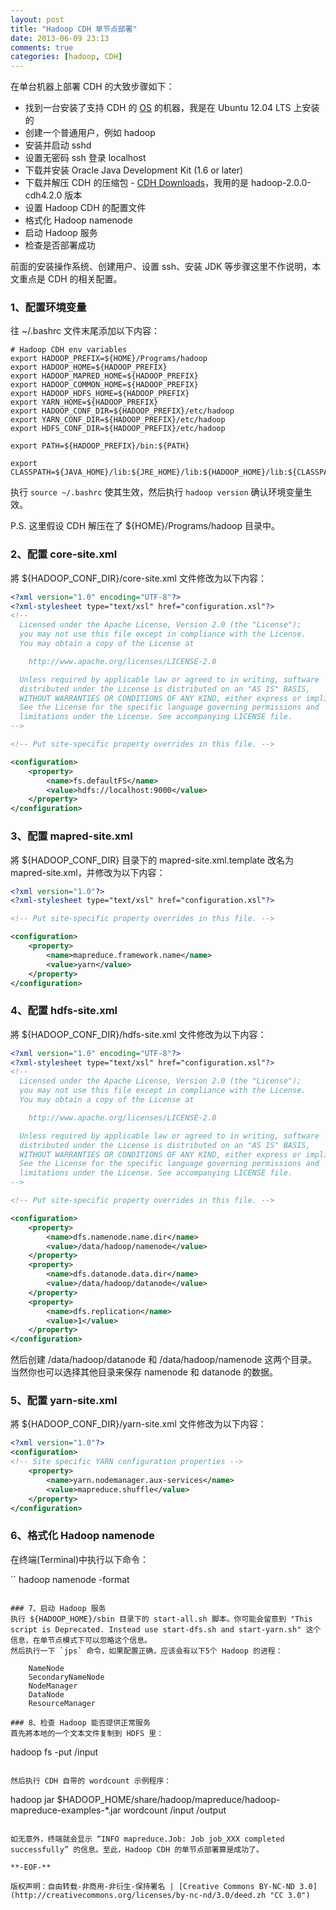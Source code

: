 ```yaml
---
layout: post
title: "Hadoop CDH 单节点部署"
date: 2013-06-09 23:13
comments: true
categories: [hadoop, CDH]
---
```


在单台机器上部署 CDH 的大致步骤如下：

*   找到一台安装了支持 CDH 的 [OS](http://www.cloudera.com/content/cloudera-content/cloudera-docs/CDH4/latest/CDH4-Requirements-and-Supported-Versions/cdhrsv_topic_1.html "Supported OS") 的机器，我是在 Ubuntu 12.04 LTS 上安装的
*   创建一个普通用户，例如 hadoop
*   安装并启动 sshd
*   设置无密码 ssh 登录 localhost
*   下载并安装 Oracle Java Development Kit (1.6 or later)
*   下载并解压 CDH 的压缩包 - [CDH Downloads](https://ccp.cloudera.com/display/SUPPORT/CDH+Downloads)，我用的是 hadoop-2.0.0-cdh4.2.0 版本
*   设置 Hadoop CDH 的配置文件
*   格式化 Hadoop namenode
*   启动 Hadoop 服务
*   检查是否部署成功

前面的安装操作系统、创建用户、设置 ssh、安装 JDK 等步骤这里不作说明，本文重点是 CDH 的相关配置。

<!-- more -->

### 1、配置环境变量
往 ~/.bashrc 文件末尾添加以下内容：
```
# Hadoop CDH env variables
export HADOOP_PREFIX=${HOME}/Programs/hadoop
export HADOOP_HOME=${HADOOP_PREFIX}
export HADOOP_MAPRED_HOME=${HADOOP_PREFIX}
export HADOOP_COMMON_HOME=${HADOOP_PREFIX}
export HADOOP_HDFS_HOME=${HADOOP_PREFIX}
export YARN_HOME=${HADOOP_PREFIX}
export HADOOP_CONF_DIR=${HADOOP_PREFIX}/etc/hadoop
export YARN_CONF_DIR=${HADOOP_PREFIX}/etc/hadoop
export HDFS_CONF_DIR=${HADOOP_PREFIX}/etc/hadoop

export PATH=${HADOOP_PREFIX}/bin:${PATH}

export CLASSPATH=${JAVA_HOME}/lib:${JRE_HOME}/lib:${HADOOP_HOME}/lib:${CLASSPATH}
```

执行 `source ~/.bashrc` 使其生效，然后执行 `hadoop version` 确认环境变量生效。

P.S. 这里假设 CDH 解压在了 ${HOME}/Programs/hadoop 目录中。

### 2、配置 core-site.xml
將 ${HADOOP_CONF_DIR}/core-site.xml 文件修改为以下内容：
```xml
<?xml version="1.0" encoding="UTF-8"?>
<?xml-stylesheet type="text/xsl" href="configuration.xsl"?>
<!--
  Licensed under the Apache License, Version 2.0 (the "License");
  you may not use this file except in compliance with the License.
  You may obtain a copy of the License at

    http://www.apache.org/licenses/LICENSE-2.0

  Unless required by applicable law or agreed to in writing, software
  distributed under the License is distributed on an "AS IS" BASIS,
  WITHOUT WARRANTIES OR CONDITIONS OF ANY KIND, either express or implied.
  See the License for the specific language governing permissions and
  limitations under the License. See accompanying LICENSE file.
-->

<!-- Put site-specific property overrides in this file. -->

<configuration>
    <property>
        <name>fs.defaultFS</name>
        <value>hdfs://localhost:9000</value>
    </property>
</configuration>
```

### 3、配置 mapred-site.xml
將 ${HADOOP_CONF_DIR} 目录下的 mapred-site.xml.template 改名为 mapred-site.xml，并修改为以下内容：

```xml
<?xml version="1.0"?>
<?xml-stylesheet type="text/xsl" href="configuration.xsl"?>

<!-- Put site-specific property overrides in this file. -->

<configuration>
    <property>
        <name>mapreduce.framework.name</name>
        <value>yarn</value>
    </property>
</configuration>
```

### 4、配置 hdfs-site.xml
將 ${HADOOP_CONF_DIR}/hdfs-site.xml 文件修改为以下内容：

```xml
<?xml version="1.0" encoding="UTF-8"?>
<?xml-stylesheet type="text/xsl" href="configuration.xsl"?>
<!--
  Licensed under the Apache License, Version 2.0 (the "License");
  you may not use this file except in compliance with the License.
  You may obtain a copy of the License at

    http://www.apache.org/licenses/LICENSE-2.0

  Unless required by applicable law or agreed to in writing, software
  distributed under the License is distributed on an "AS IS" BASIS,
  WITHOUT WARRANTIES OR CONDITIONS OF ANY KIND, either express or implied.
  See the License for the specific language governing permissions and
  limitations under the License. See accompanying LICENSE file.
-->

<!-- Put site-specific property overrides in this file. -->

<configuration>
    <property>
        <name>dfs.namenode.name.dir</name>
        <value>/data/hadoop/namenode</value>
    </property>
    <property>
        <name>dfs.datanode.data.dir</name>
        <value>/data/hadoop/datanode</value>
    </property>
    <property>
        <name>dfs.replication</name>
        <value>1</value>
    </property>
</configuration>
```

然后创建 /data/hadoop/datanode 和 /data/hadoop/namenode 这两个目录。当然你也可以选择其他目录来保存 namenode 和 datanode 的数据。

### 5、配置 yarn-site.xml
將 ${HADOOP_CONF_DIR}/yarn-site.xml 文件修改为以下内容：

```xml
<?xml version="1.0"?>
<configuration>
<!-- Site specific YARN configuration properties -->
    <property>
        <name>yarn.nodemanager.aux-services</name>
        <value>mapreduce.shuffle</value>
    </property>
</configuration>
```

### 6、格式化 Hadoop namenode
在终端(Terminal)中执行以下命令：

``
hadoop namenode -format
```

### 7、启动 Hadoop 服务
执行 ${HADOOP_HOME}/sbin 目录下的 start-all.sh 脚本。你可能会留意到 "This script is Deprecated. Instead use start-dfs.sh and start-yarn.sh" 这个信息，在单节点模式下可以忽略这个信息。
然后执行一下 `jps` 命令，如果配置正确，应该会有以下5个 Hadoop 的进程：

    NameNode
    SecondaryNameNode
    NodeManager
    DataNode
    ResourceManager

### 8、检查 Hadoop 能否提供正常服务
首先將本地的一个文本文件复制到 HDFS 里：

```
hadoop fs -put <local-file> /input
```

然后执行 CDH 自带的 wordcount 示例程序：

```
hadoop jar $HADOOP_HOME/share/hadoop/mapreduce/hadoop-mapreduce-examples-*.jar wordcount /input /output
```

如无意外，终端就会显示 “INFO mapreduce.Job: Job job_XXX completed successfully” 的信息。至此，Hadoop CDH 的单节点部署算是成功了。

**-EOF-**

版权声明：自由转载-非商用-非衍生-保持署名 | [Creative Commons BY-NC-ND 3.0](http://creativecommons.org/licenses/by-nc-nd/3.0/deed.zh "CC 3.0")

